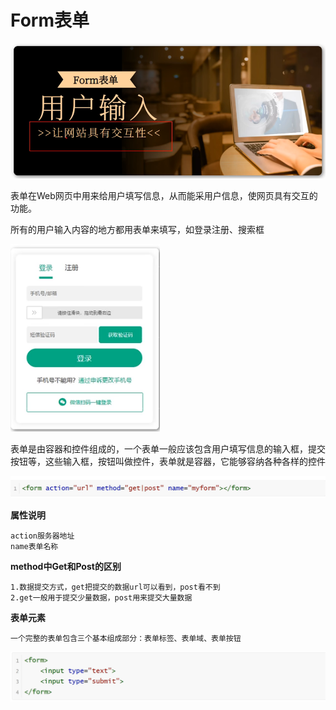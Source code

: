 <h1>Form表单</h1>

![Alt text](image.png)

表单在Web网页中用来给用户填写信息，从而能采用户信息，使网页具有交互的功能。

所有的用户输入内容的地方都用表单来填写，如登录注册、搜索框

![Alt text](image-1.png)

表单是由容器和控件组成的，一个表单一般应该包含用户填写信息的输入框，提交按钮等，这些输入框，按钮叫做控件，表单就是容器，它能够容纳各种各样的控件

![Alt text](image-2.png)

**属性说明**

    action服务器地址
    name表单名称
**method中Get和Post的区别**

    1.数据提交方式，get把提交的数据url可以看到，post看不到
    2.get一般用于提交少量数据，post用来提交大量数据

**表单元素**

    一个完整的表单包含三个基本组成部分：表单标签、表单域、表单按钮

![Alt text](image-3.png)
